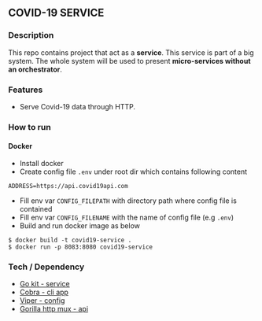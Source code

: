 ## COVID-19 SERVICE

### Description
This repo contains project that act as a **service**.
This service is part of a big system. 
The whole system will be used to present **micro-services without an orchestrator**.

### Features
- Serve Covid-19 data through HTTP.

### How to run
#### Docker
- Install docker
- Create config file `.env` under root dir which contains following content
```
ADDRESS=https://api.covid19api.com
```
- Fill env var `CONFIG_FILEPATH` with directory path where config file is contained
- Fill env var `CONFIG_FILENAME` with the name of config file (e.g `.env`)
- Build and run docker image as below
```shell script
$ docker build -t covid19-service .
$ docker run -p 8083:8080 covid19-service
```

### Tech / Dependency
- [Go kit - service](https://github.com/go-kit/kit)
- [Cobra - cli app](https://github.com/spf13/cobra)
- [Viper - config](https://github.com/spf13/viper)
- [Gorilla http mux - api](https://github.com/gorilla/mux)

